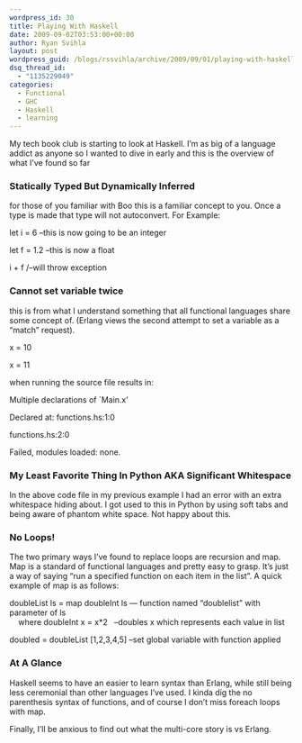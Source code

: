 ```yaml
---
wordpress_id: 30
title: Playing With Haskell
date: 2009-09-02T03:53:00+00:00
author: Ryan Svihla
layout: post
wordpress_guid: /blogs/rssvihla/archive/2009/09/01/playing-with-haskell.aspx
dsq_thread_id:
  - "1135229049"
categories:
  - Functional
  - GHC
  - Haskell
  - learning
---
```

My tech book club is starting to look at Haskell. I&#8217;m as big of a language addict as anyone so I wanted to dive in early and this is the overview of what I&#8217;ve found so far

### Statically Typed But Dynamically Inferred

for those of you familiar with Boo this is a familiar concept to you. Once a type is made that type will not autoconvert. For Example:

let i = 6 &#8211;this is now going to be an integer 

let f = 1.2 &#8211;this is now a float 

i + f /&#8211;will throw exception 

### Cannot set variable twice

this is from what I understand something that all functional languages share some concept of. (Erlang views the second attempt to set a variable as a &#8220;match&#8221; request).

x = 10

x = 11

when running the source file results in: 

Multiple declarations of \`Main.x&#8217; 

Declared at: functions.hs:1:0
                   
functions.hs:2:0 

Failed, modules loaded: none. 

### My Least Favorite Thing In Python AKA Significant Whitespace

In the above code file in my previous example I had an error with an extra whitespace hiding about. I got used to this in Python by using soft tabs and being aware of phantom white space. Not happy about this. 

### No Loops!

The two primary ways I&#8217;ve found to replace loops are recursion and map. Map is a standard of functional languages and pretty easy to grasp. It&#8217;s just a way of saying &#8220;run a specified function on each item in the list&#8221;. A quick example of map is as follows:

doubleList ls = map doubleInt ls &#8212; function named &#8220;doublelist&#8221; with parameter of ls  
&nbsp;&nbsp;&nbsp; where doubleInt x = x*2&nbsp;&nbsp; &#8211;doubles x which represents each value in list

doubled = doubleList [1,2,3,4,5] &#8211;set global variable with function applied

### At A Glance

Haskell seems to have an easier to learn syntax than Erlang, while still being less ceremonial than other languages I&#8217;ve used. I kinda dig the no parenthesis syntax of functions, and of course I don&#8217;t miss foreach loops with map.
  
Finally, I&#8217;ll be anxious to find out what the multi-core story is vs Erlang.